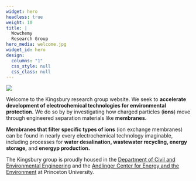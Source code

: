 ```yaml
---
widget: hero
headless: true
weight: 10
title: |
  Wowchemy  
  Research Group
hero_media: welcome.jpg
widget_id: hero
design:
  columns: "1"
  css_style: null
  css_class: null
---
```

![](blob:https://kingsburylab.netlify.app/97cad0d4-b8c7-4f68-a231-220fd6d2fe8e)

Welcome to the Kingsbury research group website. We seek to **accelerate development of electrochemical technologies for environmental protection.** We do so by by investigating how charged particles (**ions**) move through engineered separation materials like **membranes.**

**Membranes that filter specific types of ions** (ion exchange membranes) can be found in nearly every electrochemical technology imaginable, including processes for **water desalination, wastewater recycling, energy storage,** and **energyp production.**

The Kingsbury group is proudly housed in the [Department of Civil and Environmental Engineering](https://cee.princeton.edu/) and the [Andlinger Center for Energy and the Environment](https://acee.princeton.edu/) at Princeton University.

<!--EndFragment-->